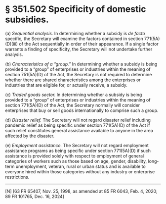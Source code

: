 # § 351.502   Specificity of domestic subsidies.

(a) *Sequential analysis.* In determining whether a subsidy is *de facto* specific, the Secretary will examine the factors contained in section 771(5A)(D)(iii) of the Act sequentially in order of their appearance. If a single factor warrants a finding of specificity, the Secretary will not undertake further analysis.


(b) *Characteristics of a “group.”* In determining whether a subsidy is being provided to a “group” of enterprises or industries within the meaning of section 751(5A)(D) of the Act, the Secretary is not required to determine whether there are shared characteristics among the enterprises or industries that are eligible for, or actually receive, a subsidy.


(c) *Traded goods sector.* In determining whether a subsidy is being provided to a “group” of enterprises or industries within the meaning of section 771(5A)(D) of the Act, the Secretary normally will consider enterprises that buy or sell goods internationally to comprise such a group.




(d) *Disaster relief.* The Secretary will not regard disaster relief including pandemic relief as being specific under section 771(5A)(D) of the Act if such relief constitutes general assistance available to anyone in the area affected by the disaster.


(e) *Employment assistance.* The Secretary will not regard employment assistance programs as being specific under section 771(5A)(D) if such assistance is provided solely with respect to employment of general categories of workers such as those based on age, gender, disability, long-term unemployment, veteran, rural or urban status and is available to everyone hired within those categories without any industry or enterprise restrictions.



---

[N] [63 FR 65407, Nov. 25, 1998, as amended at 85 FR 6043, Feb. 4, 2020; 89 FR 101765, Dec. 16, 2024]






